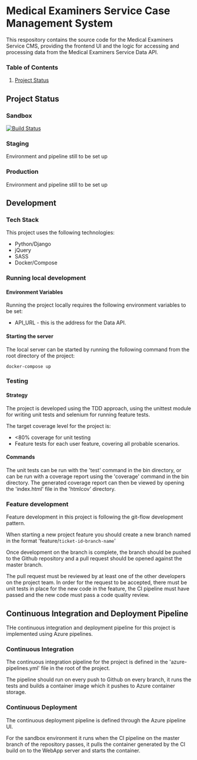 # Medical Examiners Service Case Management System

This respository contains the source code for the Medical Examiners Service CMS, providing the frontend UI and the logic for accessing and processing data from the Medical Examiners Service Data API.

### Table of Contents
1. [Project Status](#project-status)


## Project Status

### Sandbox

[![Build Status](https://dev.azure.com/DougMills/medical_examiner_front_end/_apis/build/status/methodsanalytics.medical_examiner_front_end_docker?branchName=master)](https://dev.azure.com/DougMills/medical_examiner_front_end/_build/latest?definitionId=6&branchName=master)

### Staging

Environment and pipeline still to be set up

### Production

Environment and pipeline still to be set up

## Development

### Tech Stack

This project uses the following technologies:

- Python/Django
- jQuery
- SASS
- Docker/Compose

### Running local development 

#### Environment Variables

Running the project locally requires the following environment variables to be set:

- API_URL - this is the address for the Data API.

#### Starting the server

The local server can be started by running the following command from the root directory of the project:

```
docker-compose up
```

### Testing

#### Strategy

The project is developed using the TDD approach, using the unittest module for writing unit tests and selenium for running feature tests.

The target coverage level for the project is:

- &lt;80% coverage for unit testing
- Feature tests for each user feature, covering all probable scenarios.

#### Commands

The unit tests can be run with the 'test' command in the bin directory, or can be run with a coverage report using the 'coverage' command in the bin directory. The generated coverage report can then be viewed by opening the 'index.html' file in the 'htmlcov' directory.

### Feature development

Feature development in this project is following the git-flow development pattern.

When starting a new project feature you should create a new branch named in the format 'feature/`ticket-id`-`branch-name`'

Once development on the branch is complete, the branch should be pushed to the Github repository and a pull request should be opened against the master branch.

The pull request must be reviewed by at least one of the other developers on the project team. In order for the request to be accepted, there must be unit tests in place for the new code in the feature, the CI pipeline must have passed and the new code must pass a code quality review.

## Continuous Integration and Deployment Pipeline

THe continuous integration and deployment pipeline for this project is implemented using Azure pipelines.

### Continuous Integration

The continuous integration pipeline for the project is defined in the 'azure-pipelines.yml' file in the root of the project.

The pipeline should run on every push to Github on every branch, it runs the tests and builds a container image which it pushes to Azure container storage.

### Continuous Deployment

The continuous deployment pipeline is defined through the Azure pipeline UI.

For the sandbox environment it runs when the CI pipeline on the master branch of the repository passes, it pulls the container generated by the CI build on to the WebApp server and starts the container.
